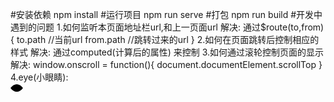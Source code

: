 #安装依赖
npm install
#运行项目
npm run serve
#打包
npm run build
#开发中遇到的问题
1.如何监听本页面地址栏url,和上一页面url
    解决: 通过$route(to,from){
            to.path     //当前url
            from.path   //跳转过来的url
            }
2.如何在页面跳转后控制相应的样式
    解决: 通过computed(计算后的属性) 来控制
3.如何通过滚轮控制页面的显示
    解决: window.onscroll = function(){
        document.documentElement.scrollTop
    }
4.eye(小眼睛): <svg width="100%" height="100%" version="1.1" xmlns="http://www.w3.org/2000/svg">
        <path class="eye_outer" d="M0 8 C6 0,14 0,20 8, 14 16,6 16, 0 8 z"></path>
        <circle class="eye_inner" cx="10" cy="8" r="3"></circle>
    </svg>